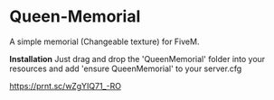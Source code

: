 # Queen-Memorial
A simple memorial (Changeable texture) for FiveM.

<b>Installation</b>
Just drag and drop the 'QueenMemorial' folder into your resources and add 'ensure QueenMemorial' to your server.cfg

https://prnt.sc/wZgYIQ71_-RO
